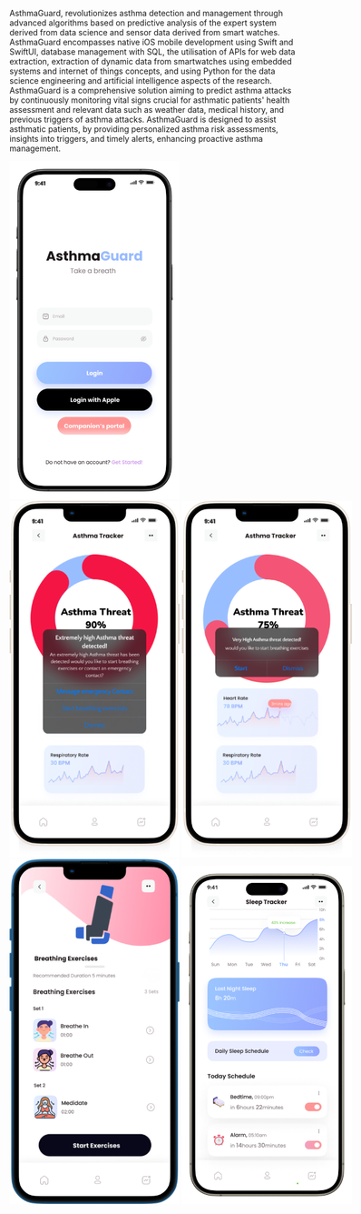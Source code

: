 AsthmaGuard, revolutionizes asthma detection and management through advanced algorithms based on predictive analysis of the expert system derived from data science and sensor data derived from smart watches.
AsthmaGuard encompasses native iOS mobile development using Swift and SwiftUI, database management with SQL, the utilisation of APIs for web data extraction, extraction of dynamic data from smartwatches using embedded systems and internet of things concepts, and using Python for the data science engineering and artificial intelligence aspects of the research.
AsthmaGuard is a comprehensive solution aiming to predict asthma attacks by continuously monitoring vital signs crucial for asthmatic patients' health assessment and relevant data such as weather data, medical history, and previous triggers of asthma attacks. 
AsthmaGuard is designed to assist asthmatic patients, by providing personalized asthma risk assessments, insights into triggers, and timely alerts, enhancing proactive asthma management. 



<div style="display: inline-block; width: 300px;">
    <img src="pictures/Login.png" alt="Login Screenshot" width="300">
</div>

<div style="display: inline-block; width: 650px;">
    <img src="pictures/AsthmaThreat1.png" alt="Asthma Screenshot" width="300">
    <img src="pictures/AsthmaThreat2.png" alt="Asthma Screenshot" width="300">
</div>

<div style="display: inline-block; width: 650px;">
    <img src="pictures/breath.png" alt="Breathe Screenshot" width="300">
        <img src="pictures/Sleep.png" alt="Sleep Screenshot" width="300">

</div>



